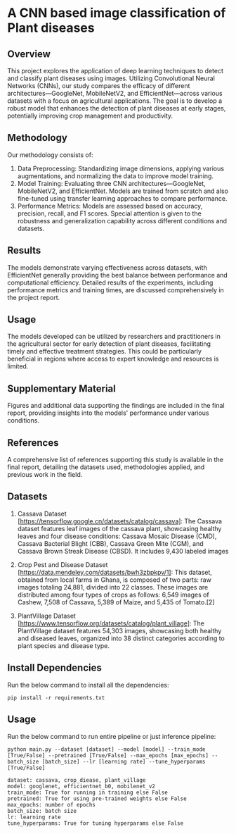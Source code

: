 # A CNN based image classification of Plant diseases

## Overview
This project explores the application of deep learning techniques to detect and classify plant diseases using images. Utilizing Convolutional Neural Networks (CNNs), our study compares the efficacy of different architectures—GoogleNet, MobileNetV2, and EfficientNet—across various datasets with a focus on agricultural applications. The goal is to develop a robust model that enhances the detection of plant diseases at early stages, potentially improving crop management and productivity.

## Methodology
Our methodology consists of:

1. Data Preprocessing: Standardizing image dimensions, applying various augmentations, and normalizing the data to improve model training.
2. Model Training: Evaluating three CNN architectures—GoogleNet, MobileNetV2, and EfficientNet. Models are trained from scratch and also fine-tuned using transfer learning approaches to compare performance.
3. Performance Metrics: Models are assessed based on accuracy, precision, recall, and F1 scores. Special attention is given to the robustness and generalization capability across different conditions and datasets.

## Results
The models demonstrate varying effectiveness across datasets, with EfficientNet generally providing the best balance between performance and computational efficiency. Detailed results of the experiments, including performance metrics and training times, are discussed comprehensively in the project report.

## Usage
The models developed can be utilized by researchers and practitioners in the agricultural sector for early detection of plant diseases, facilitating timely and effective treatment strategies. This could be particularly beneficial in regions where access to expert knowledge and resources is limited.

## Supplementary Material
Figures and additional data supporting the findings are included in the final report, providing insights into the models' performance under various conditions.

## References
A comprehensive list of references supporting this study is available in the final report, detailing the datasets used, methodologies applied, and previous work in the field.

## Datasets
1. Cassava Dataset [https://tensorflow.google.cn/datasets/catalog/cassava]: The Cassava dataset features leaf images of the cassava plant, showcasing healthy leaves and four disease conditions: Cassava Mosaic Disease (CMD), Cassava Bacterial Blight (CBB), Cassava Green Mite (CGM), and Cassava Brown Streak Disease (CBSD). It includes 9,430 labeled images

2. Crop Pest and Disease Dataset [https://data.mendeley.com/datasets/bwh3zbpkpv/1]: This dataset, obtained from local farms in Ghana, is composed of two parts: raw images totaling 24,881, divided into 22 classes. These images are distributed among four types of crops as follows: 6,549 images of Cashew, 7,508 of Cassava, 5,389 of Maize, and 5,435 of Tomato.[2]

3. PlantVillage Dataset [https://www.tensorflow.org/datasets/catalog/plant_village]: The PlantVillage dataset features 54,303 images, showcasing both healthy and diseased leaves, organized into 38 distinct categories according to plant species and disease type.

## Install Dependencies
Run the below command to install all the dependencies:

```
pip install -r requirements.txt
```


## Usage
Run the below command to run entire pipeline or just inference pipeline:

```
python main.py --dataset [dataset] --model [model] --train_mode [True/False] --pretrained [True/False] --max_epochs [max_epochs] --batch_size [batch_size] --lr [learning rate] --tune_hyperparams [True/False]

dataset: cassava, crop_diease, plant_village
model: googlenet, efficientnet_b0, mobilenet_v2
train_mode: True for running in training else False
pretrained: True for using pre-trained weights else False
max_epochs: number of epochs
batch_size: batch size
lr: learning rate
tune_hyperparams: True for tuning hyperparams else False
```
